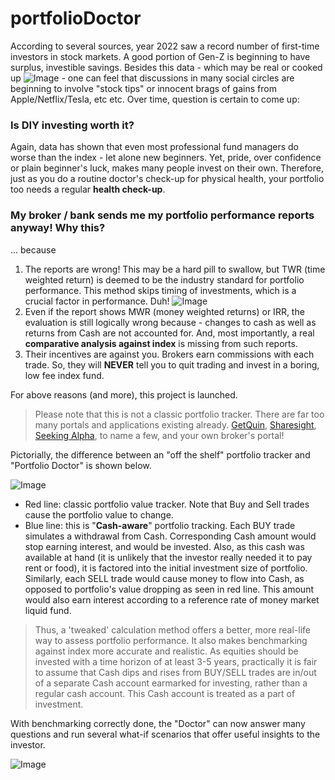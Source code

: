 # portfolioDoctor

According to several sources, year 2022 saw a record number of first-time investors in stock markets. A good portion of Gen-Z is beginning to have surplus, investible savings. Besides this data - which may be real or cooked up ![Image](https://user-images.githubusercontent.com/20066864/243864065-292f45a0-8d9f-4091-963b-ec8aee2791c9.png) - one can feel that discussions in many social circles are beginning to involve "stock tips" or innocent brags of gains from Apple/Netflix/Tesla, etc etc. Over time, question is certain to come up:

### Is DIY investing worth it? 

Again, data has shown that even most professional fund managers do worse than the index - let alone new beginners. Yet, pride, over confidence or plain beginner's luck, makes many people invest on their own. Therefore, just as you do a routine doctor's check-up for physical health, your portfolio too needs a regular **health check-up**.

### My broker / bank sends me my portfolio performance reports anyway! Why this?

... because

1. The reports are wrong! This may be a hard pill to swallow, but TWR (time weighted return) is deemed to be the industry standard for portfolio performance. This method skips timing of investments, which is a crucial factor in performance. Duh!  ![Image](https://user-images.githubusercontent.com/20066864/243864329-9cc0cc55-bd70-4fc0-bd2d-0f714a5a063f.png)
2. Even if the report shows MWR (money weighted returns) or IRR, the evaluation is still logically wrong because - changes to cash as well as returns from Cash are not accounted for. And, most importantly, a real **comparative analysis against index** is missing from such reports. 
3. Their incentives are against you. Brokers earn commissions with each trade. So, they will **NEVER** tell you to quit trading and invest in a boring, low fee index fund. 

For above reasons (and more), this project is launched. 

> Please note that this is not a classic portfolio tracker. There are far too many portals and applications existing already. [GetQuin](getquin.com), [Sharesight](https://www.sharesight.com), [Seeking Alpha](https://seekingalpha.com), to name a few, and your own broker's portal!  

Pictorially, the difference between an "off the shelf" portfolio tracker and "Portfolio Doctor" is shown below. 


![Image](https://user-images.githubusercontent.com/20066864/243858729-5bbe9e64-e845-442c-8245-cb283704abda.png)

- Red line: classic portfolio value tracker. Note that Buy and Sell trades cause the portfolio value to change. 
- Blue line: this is "**Cash-aware**" portfolio tracking. Each BUY trade simulates a withdrawal from Cash. Corresponding Cash amount would stop earning interest, and would be invested. Also, as this cash was available at hand (it is unlikely that the investor really needed it to pay rent or food), it is factored into the initial investment size of portfolio. Similarly, each SELL trade would cause money to flow into Cash, as opposed to portfolio's value dropping as seen in red line. This amount would also earn interest according to a reference rate of money market liquid fund. 

> Thus, a 'tweaked' calculation method offers a better, more real-life way to assess portfolio performance. It also makes benchmarking against index more accurate and realistic. As equities should be invested with a time horizon of at least 3-5 years, practically it is fair to assume that Cash dips and rises from BUY/SELL trades are in/out of a separate Cash account earmarked for investing, rather than a regular cash account. This Cash account is treated as a part of investment.

With benchmarking correctly done, the "Doctor" can now answer many questions and run several what-if scenarios that offer useful insights to the investor.


![Image](https://user-images.githubusercontent.com/20066864/243866423-378681d8-fa5b-4a51-8afd-931c68faca28.png)
